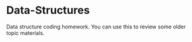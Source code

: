 # Data-Structures
Data structure coding homework. You can use this to review some older topic materials.
